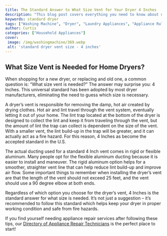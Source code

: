 ```yaml
---
title: The Standard Answer to What Size Vent for Your Dryer 4 Inches
description: "This blog post covers everything you need to know about dryer vents including the standard answer to what size vent is best for your dryer - four inches Explore options to maximize efficiency and safety when venting your dryer"
keywords: standard dryer
tags: ["Washing Machine", "Dryer", "Laundry Appliances", "Appliance Rules and Regulations"]
author: Curtis
categories: ["Household Appliances"]
cover: 
 image: /img/washingmachine/369.webp
 alt: 'standard dryer vent size - 4 inches'
---
```

## What Size Vent is Needed for Home Dryers?
When shopping for a new dryer, or replacing and old one, a common question is: “What size vent is needed?” The answer may surprise you: 4 Inches. This universal standard has been adopted by most dryer manufacturers, eliminating the need to guess which size is necessary.

A dryer’s vent is responsible for removing the damp, hot air created by drying clothes. Hot air and lint travel through the vent system, eventually letting it out of your home. The lint trap located at the bottom of the dryer is designed to collect the lint and keep it from traveling through the vent, but the amount of lint the trap can collect is dependent on the size of the vent. With a smaller vent, the lint build-up in the trap will be greater, and it can actually act as a fire hazard. For this reason, 4 Inches as become the accepted standard in the U.S.

The actual ducting used for a standard 4 Inch vent comes in rigid or flexible aluminum. Many people opt for the flexible aluminum ducting because it is easier to install and maneuver. The rigid aluminum option helps for a smoother, straighter vent line that can help reduce lint build-up and improve air flow. Some important things to remember when installing the dryer’s vent are that the length of the vent should not exceed 25 feet, and the vent should use a 90 degree elbow at both ends.

Regardless of which option you choose for the dryer’s vent, 4 Inches is the standard answer for what size is needed. It’s not just a suggestion – it’s recommended to follow this standard which helps keep your dryer in proper working condition and safe from fire hazards.

If you find yourself needing appliance repair services after following these tips, our [Directory of Appliance Repair Technicians](./pages/appliance-repair-technicians) is the perfect place to start!
